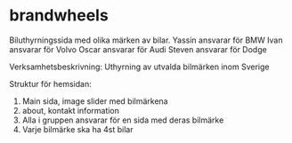 # brandwheels

Biluthyrningssida med olika märken av bilar.
Yassin ansvarar för BMW
Ivan ansvarar för Volvo
Oscar ansvarar för Audi
Steven ansvarar för Dodge

Verksamhetsbeskrivning:
Uthyrning av utvalda bilmärken inom Sverige

Struktur för hemsidan:
1. Main sida, image slider med bilmärkena
2. about, kontakt information
3. Alla i gruppen ansvarar för en sida med deras bilmärke
4. Varje bilmärke ska ha 4st bilar 
